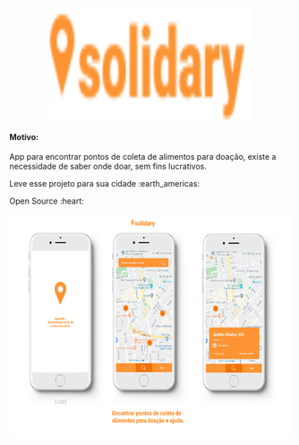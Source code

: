 <p align="center">
  <img width="360" height="200" src="https://github.com/cleytonchagasbr/imgs/blob/master/logo_solidary.svg">
</p>

<h4>
Motivo:
</h4>
<p>
  App para encontrar pontos de coleta de alimentos para doação, existe a necessidade de saber onde doar, sem fins lucrativos. 
</p>

<p>
  Leve esse projeto para sua cidade :earth_americas:
</p>
Open Source :heart:


<p align="center">
  <img width="560" height="400" src="https://github.com/cleytonchagasbr/imgs/blob/master/solidary.svg">
</p>

